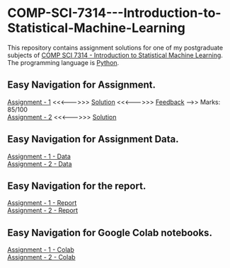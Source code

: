 # COMP-SCI-7314---Introduction-to-Statistical-Machine-Learning
This repository contains assignment solutions for one of my postgraduate subjects of [COMP SCI 7314 - Introduction to Statistical Machine Learning](https://www.adelaide.edu.au/course-outlines/109780/). The programming language is [Python](https://www.python.org/).  

## Easy Navigation for Assignment.  
[Assignment - 1](https://github.com/Vanditg/COMP-SCI-7314---Introduction-to-Statistical-Machine-Learning/tree/master/Assignment%20-%201/Problem) <<<--->>> [Solution](https://github.com/Vanditg/COMP-SCI-7314---Introduction-to-Statistical-Machine-Learning/tree/master/Assignment%20-%201/Code) <<<--->>> [Feedback](https://github.com/Vanditg/COMP-SCI-7314---Introduction-to-Statistical-Machine-Learning/tree/master/Assignment%20-%201/Feedback) -->> Marks: 85/100  
[Assignment - 2](https://github.com/Vanditg/COMP-SCI-7314---Introduction-to-Statistical-Machine-Learning/tree/master/Assignment%20-%202/Problem) <<<--->>> [Solution](https://github.com/Vanditg/COMP-SCI-7314---Introduction-to-Statistical-Machine-Learning/tree/master/Assignment%20-%202/Code)  

## Easy Navigation for Assignment Data.  
[Assignment - 1 - Data](https://github.com/Vanditg/COMP-SCI-7314---Introduction-to-Statistical-Machine-Learning/tree/master/Assignment%20-%201/Data)  
[Assignment - 2 - Data](https://github.com/Vanditg/COMP-SCI-7314---Introduction-to-Statistical-Machine-Learning/tree/master/Assignment%20-%202/Data)  

## Easy Navigation for the report. 
[Assignment - 1 - Report](https://github.com/Vanditg/COMP-SCI-7314---Introduction-to-Statistical-Machine-Learning/tree/master/Assignment%20-%201/Report)  
[Assignment - 2 - Report](https://github.com/Vanditg/COMP-SCI-7314---Introduction-to-Statistical-Machine-Learning/tree/master/Assignment%20-%202/Report)  

## Easy Navigation for Google Colab notebooks. 
[Assignment - 1 - Colab](https://colab.research.google.com/drive/1La93rkK5yTCS4k54PJ8XzhWl9VSw2hl5?usp=sharing)  
[Assignment - 2 - Colab](https://colab.research.google.com/drive/1JR6UzXxQQTvAnMlhsKHNNoViBnWZ0KRL?usp=sharing)  